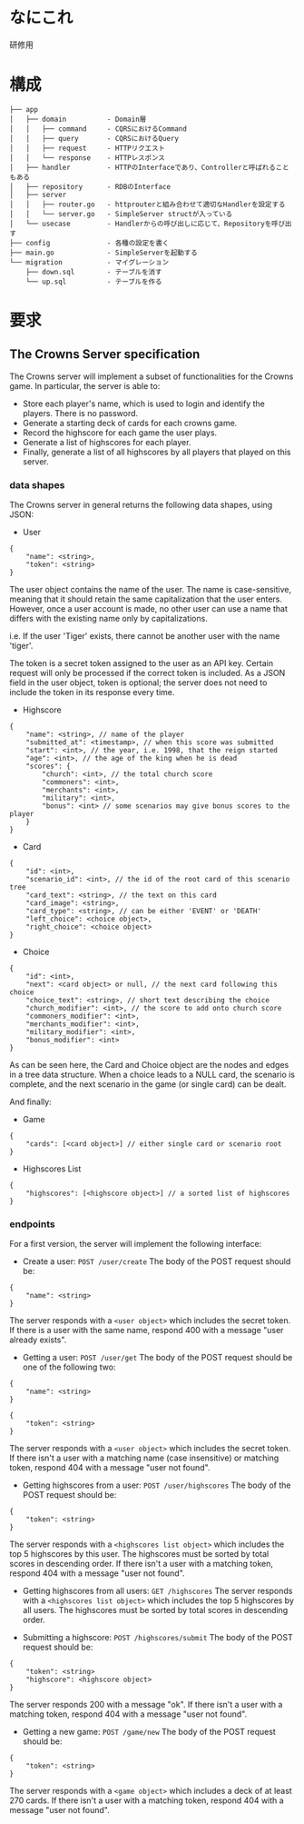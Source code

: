 # なにこれ
研修用

# 構成

```plain
├── app
│   ├── domain          - Domain層
│   │   ├── command     - CQRSにおけるCommand
│   │   ├── query       - CQRSにおけるQuery
│   │   ├── request     - HTTPリクエスト
│   │   └── response    - HTTPレスポンス
│   ├── handler         - HTTPのInterfaceであり、Controllerと呼ばれることもある
│   ├── repository      - RDBのInterface
│   ├── server
│   │   ├── router.go   - httprouterと組み合わせて適切なHandlerを設定する
│   │   └── server.go   - SimpleServer structが入っている
│   └── usecase         - Handlerからの呼び出しに応じて、Repositoryを呼び出す
├── config              - 各種の設定を書く
├── main.go             - SimpleServerを起動する
└── migration           - マイグレーション
    ├── down.sql        - テーブルを消す
    └── up.sql          - テーブルを作る
```

# 要求
## The Crowns Server specification

The Crowns server will implement a subset of functionalities for the Crowns game. In particular, the server is able to:
- Store each player's name, which is used to login and identify the players. There is no password.
- Generate a starting deck of cards for each crowns game.
- Record the highscore for each game the user plays.
- Generate a list of highscores for each player.
- Finally, generate a list of all highscores by all players that played on this server.

### data shapes

The Crowns server in general returns the following data shapes, using JSON:
* User

```
{
	"name": <string>,
	"token": <string>
}
```

The user object contains the name of the user. The name is case-sensitive, meaning that it should retain the same capitalization that the user enters. However, once a user account is made, no other user can use a name that differs with the existing name only by capitalizations.

i.e. If the user 'Tiger' exists, there cannot be another user with the name 'tiger'.

The token is a secret token assigned to the user as an API key. Certain request will only be processed if the correct token is included. As a JSON field in the user object, token is optional; the server does not need to include the token in its response every time.

* Highscore

```
{
	"name": <string>, // name of the player
	"submitted_at": <timestamp>, // when this score was submitted
	"start": <int>, // the year, i.e. 1998, that the reign started
	"age": <int>, // the age of the king when he is dead
	"scores": {
		"church": <int>, // the total church score
		"commoners": <int>,
		"merchants": <int>,
		"military": <int>,
		"bonus": <int> // some scenarios may give bonus scores to the player
	}
}
```

* Card

```
{
	"id": <int>,
	"scenario_id": <int>, // the id of the root card of this scenario tree
	"card_text": <string>, // the text on this card
	"card_image": <string>,
	"card_type": <string>, // can be either 'EVENT' or 'DEATH'
	"left_choice": <choice object>,
	"right_choice": <choice object>
}
```

* Choice

```
{
	"id": <int>,
	"next": <card object> or null, // the next card following this choice
	"choice_text": <string>, // short text describing the choice
	"church_modifier": <int>, // the score to add onto church score
	"commoners_modifier": <int>,
	"merchants_modifier": <int>,
	"military_modifier": <int>,
	"bonus_modifier": <int>
}
```

As can be seen here, the Card and Choice object are the nodes and edges in a tree data structure. When a choice leads to a NULL card, the scenario is complete, and the next scenario in the game (or single card) can be dealt.

And finally:

* Game

```
{
	"cards": [<card object>] // either single card or scenario root
}
```

* Highscores List

```
{
	"highscores": [<highscore object>] // a sorted list of highscores
}
```



### endpoints

For a first version, the server will implement the following interface:

* Create a user: `POST /user/create`
The body of the POST request should be:
```
{
	"name": <string>
}
```
The server responds with a `<user object>` which includes the secret token.
If there is a user with the same name, respond 400 with a message "user already exists".

* Getting a user: `POST /user/get`
The body of the POST request should be one of the following two:
```
{
	"name": <string>
}
```
```
{
	"token": <string>
}
```
The server responds with a `<user object>` which includes the secret token.
If there isn't a user with a matching name (case insensitive) or matching token, respond 404 with a message "user not found".

* Getting highscores from a user: `POST /user/highscores`
The body of the POST request should be:
```
{
	"token": <string>
}
```
The server responds with a `<highscores list object>` which includes the top 5 highscores by this user. The highscores must be sorted by total scores in descending order.
If there isn't a user with a matching token, respond 404 with a message "user not found".

* Getting highscores from all users: `GET /highscores`
The server responds with a `<highscores list object>` which includes the top 5 highscores by all users. The highscores must be sorted by total scores in descending order.

* Submitting a highscore: `POST /highscores/submit`
The body of the POST request should be:
```
{
	"token": <string>
	"highscore": <highscore object>
}
```
The server responds 200 with a message "ok".
If there isn't a user with a matching token, respond 404 with a message "user not found".

* Getting a new game: `POST /game/new`
The body of the POST request should be:
```
{
	"token": <string>
}
```
The server responds with a `<game object>` which includes a deck of at least 270 cards.
If there isn't a user with a matching token, respond 404 with a message "user not found".
